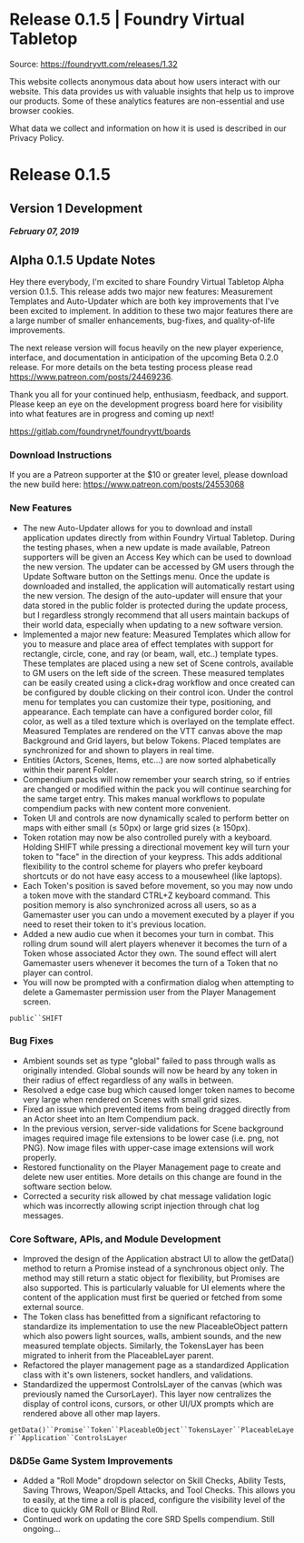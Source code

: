 # Release 0.1.5 | Foundry Virtual Tabletop

Source: https://foundryvtt.com/releases/1.32

This website collects anonymous data about how users interact with our website. This data provides us with 
        valuable insights that help us to improve our products. Some of these analytics features are non-essential 
        and use browser cookies.

What data we collect and information on how it is used is described in our 
        Privacy Policy.


# Release 0.1.5


## Version 1 Development


##### February 07, 2019


## Alpha 0.1.5 Update Notes

Hey there everybody, I'm excited to share Foundry Virtual Tabletop Alpha version 0.1.5. This release adds two major new features: Measurement Templates and Auto-Updater which are both key improvements that I've been excited to implement. In addition to these two major features there are a large number of smaller enhancements, bug-fixes, and quality-of-life improvements.

The next release version will focus heavily on the new player experience, interface, and documentation in anticipation of the upcoming Beta 0.2.0 release. For more details on the beta testing process please read https://www.patreon.com/posts/24469236.

Thank you all for your continued help, enthusiasm, feedback, and support. Please keep an eye on the development progress board here for visibility into what features are in progress and coming up next!

https://gitlab.com/foundrynet/foundryvtt/boards


### Download Instructions

If you are a Patreon supporter at the $10 or greater level, please download the new build here: https://www.patreon.com/posts/24553068


### New Features

- The new Auto-Updater allows for you to download and install application updates directly from within Foundry Virtual Tabletop. During the testing phases, when a new update is made available, Patreon supporters will be given an Access Key which can be used to download the new version. The updater can be accessed by GM users through the Update Software button on the Settings menu. Once the update is downloaded and installed, the application will automatically restart using the new version. The design of the auto-updater will ensure that your data stored in the public folder is protected during the update process, but I regardless strongly recommend that all users maintain backups of their world data, especially when updating to a new software version.
- Implemented a major new feature: Measured Templates which allow for you to measure and place area of effect templates with support for rectangle, circle, cone, and ray (or beam, wall, etc..) template types. These templates are placed using a new set of Scene controls, available to GM users on the left side of the screen. These measured templates can be easily created using a click+drag workflow and once created can be configured by double clicking on their control icon. Under the control menu for templates you can customize their type, positioning, and appearance. Each template can have a configured border color, fill color, as well as a tiled texture which is overlayed on the template effect. Measured Templates are rendered on the VTT canvas above the map Background and Grid layers, but below Tokens. Placed templates are synchronized for and shown to players in real time.
- Entities (Actors, Scenes, Items, etc...) are now sorted alphabetically within their parent Folder.
- Compendium packs will now remember your search string, so if entries are changed or modified within the pack you will continue searching for the same target entry. This makes manual workflows to populate compendium packs with new content more convenient.
- Token UI and controls are now dynamically scaled to perform better on maps with either small (≤ 50px) or large grid sizes (≥ 150px).
- Token rotation may now be also controlled purely with a keyboard. Holding SHIFT while pressing a directional movement key will turn your token to "face" in the direction of your keypress. This adds additional flexibility to the control scheme for players who prefer keyboard shortcuts or do not have easy access to a mousewheel (like laptops).
- Each Token's position is saved before movement, so you may now undo a token move with the standard CTRL+Z keyboard command. This position memory is also synchronized across all users, so as a Gamemaster user you can undo a movement executed by a player if you need to reset their token to it's previous location.
- Added a new audio cue when it becomes your turn in combat. This rolling drum sound will alert players whenever it becomes the turn of a Token whose associated Actor they own. The sound effect will alert Gamemaster users whenever it becomes the turn of a Token that no player can control.
- You will now be prompted with a confirmation dialog when attempting to delete a Gamemaster permission user from the Player Management screen.

`public``SHIFT`
### Bug Fixes

- Ambient sounds set as type "global" failed to pass through walls as originally intended. Global sounds will now be heard by any token in their radius of effect regardless of any walls in between.
- Resolved a edge case bug which caused longer token names to become very large when rendered on Scenes with small grid sizes.
- Fixed an issue which prevented items from being dragged directly from an Actor sheet into an Item Compendium pack.
- In the previous version, server-side validations for Scene background images required image file extensions to be lower case (i.e. png, not PNG). Now image files with upper-case image extensions will work properly.
- Restored functionality on the Player Management page to create and delete new user entities. More details on this change are found in the software section below.
- Corrected a security risk allowed by chat message validation logic which was incorrectly allowing script injection through chat log messages.


### Core Software, APIs, and Module Development

- Improved the design of the Application abstract UI to allow the getData() method to return a Promise instead of a synchronous object only. The method may still return a static object for flexibility, but Promises are also supported. This is particularly valuable for UI elements where the content of the application must first be queried or fetched from some external source.
- The Token class has benefitted from a significant refactoring to standardize its implementation to use the new PlaceableObject pattern which also powers light sources, walls, ambient sounds, and the new measured template objects. Similarly, the TokensLayer has been migrated to inherit from the PlaceableLayer parent.
- Refactored the player management page as a standardized Application class with it's own listeners, socket handlers, and validations.
- Standardized the uppermost ControlsLayer of the canvas (which was previously named the CursorLayer). This layer now centralizes the display of control icons, cursors, or other UI/UX prompts which are rendered above all other map layers.

`getData()``Promise``Token``PlaceableObject``TokensLayer``PlaceableLayer``Application``ControlsLayer`
### D&D5e Game System Improvements

- Added a "Roll Mode" dropdown selector on Skill Checks, Ability Tests, Saving Throws, Weapon/Spell Attacks, and Tool Checks. This allows you to easily, at the time a roll is placed, configure the visibility level of the dice to quickly GM Roll or Blind Roll.
- Continued work on updating the core SRD Spells compendium. Still ongoing...

